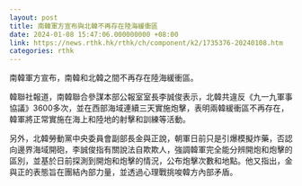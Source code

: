 ```yaml
---
layout: post
title: 南韓軍方宣布與北韓不再存在陸海緩衝區
date: 2024-01-08 15:47:06.000000000 +08:00
link: https://news.rthk.hk/rthk/ch/component/k2/1735376-20240108.htm
categories: rthk
---
```


南韓軍方宣布，南韓和北韓之間不再存在陸海緩衝區。

韓聯社報道，南韓聯合參謀本部公報室室長李誠俊表示，北韓共違反《九一九軍事協議》3600多次，並在西部海域連續三天實施炮擊，表明兩韓緩衝區不再存在，韓軍將正常實施在海上和陸地的射擊和訓練等活動。

另外，北韓勞動黨中央委員會副部長金與正說，朝軍日前只是引爆模擬炸藥，否認向邊界海域開砲，李誠俊指有關說法自欺欺人，強調韓軍完全能分辨開炮和炮擊的區別，並基於日前探測到開炮和炮擊的情況，公布炮擊次數和地點。他又指出，金與正的表態旨在團結內部力量，並透過心理戰挑唆韓方內部矛盾。
